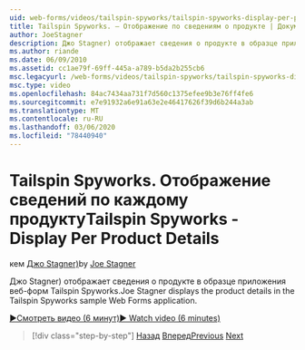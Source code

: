 ```yaml
---
uid: web-forms/videos/tailspin-spyworks/tailspin-spyworks-display-per-product-details
title: Tailspin Spyworks. — Отображение по сведениям о продукте | Документация Майкрософт
author: JoeStagner
description: Джо Stagner) отображает сведения о продукте в образце приложения веб-форм Tailspin Spyworks.
ms.author: riande
ms.date: 06/09/2010
ms.assetid: cc1ae79f-69ff-445a-a789-b5da2b255cb6
msc.legacyurl: /web-forms/videos/tailspin-spyworks/tailspin-spyworks-display-per-product-details
msc.type: video
ms.openlocfilehash: 84ac7434aa731f7d560c1375efee9b3e76ff4fe6
ms.sourcegitcommit: e7e91932a6e91a63e2e46417626f39d6b244a3ab
ms.translationtype: MT
ms.contentlocale: ru-RU
ms.lasthandoff: 03/06/2020
ms.locfileid: "78440940"
---
```

# <a name="tailspin-spyworks---display-per-product-details"></a><span data-ttu-id="a7ae1-103">Tailspin Spyworks. Отображение сведений по каждому продукту</span><span class="sxs-lookup"><span data-stu-id="a7ae1-103">Tailspin Spyworks - Display Per Product Details</span></span>

<span data-ttu-id="a7ae1-104">кем [Джо Stagner)](https://github.com/JoeStagner)</span><span class="sxs-lookup"><span data-stu-id="a7ae1-104">by [Joe Stagner](https://github.com/JoeStagner)</span></span>

<span data-ttu-id="a7ae1-105">Джо Stagner) отображает сведения о продукте в образце приложения веб-форм Tailspin Spyworks.</span><span class="sxs-lookup"><span data-stu-id="a7ae1-105">Joe Stagner displays the product details in the Tailspin Spyworks sample Web Forms application.</span></span>

[<span data-ttu-id="a7ae1-106">&#9654;Смотреть видео (6 минут)</span><span class="sxs-lookup"><span data-stu-id="a7ae1-106">&#9654; Watch video (6 minutes)</span></span>](https://channel9.msdn.com/Blogs/ASP-NET-Site-Videos/tailspin-spyworks-display-per-product-details)

> [!div class="step-by-step"]
> <span data-ttu-id="a7ae1-107">[Назад](tailspin-spyworks-display-the-product-list.md)
> [Вперед](tailspin-spyworks-adding-items-to-the-shopping-cart.md)</span><span class="sxs-lookup"><span data-stu-id="a7ae1-107">[Previous](tailspin-spyworks-display-the-product-list.md)
[Next](tailspin-spyworks-adding-items-to-the-shopping-cart.md)</span></span>
